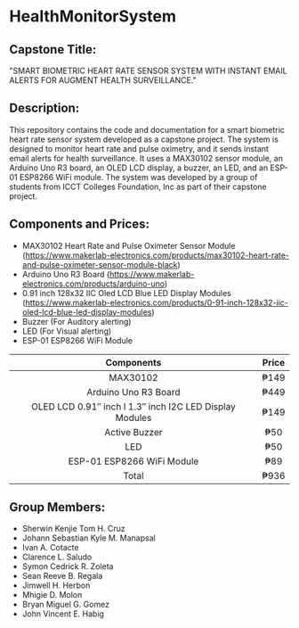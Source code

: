 # HealthMonitorSystem

## Capstone Title:
"SMART BIOMETRIC HEART RATE SENSOR SYSTEM WITH INSTANT EMAIL ALERTS FOR AUGMENT HEALTH SURVEILLANCE."

## Description:
This repository contains the code and documentation for a smart biometric heart rate sensor system developed as a capstone project. The system is designed to monitor heart rate and pulse oximetry, and it sends instant email alerts for health surveillance. It uses a MAX30102 sensor module, an Arduino Uno R3 board, an OLED LCD display, a buzzer, an LED, and an ESP-01 ESP8266 WiFi module. The system was developed by a group of students from ICCT Colleges Foundation, Inc as part of their capstone project.

## Components and Prices:
* MAX30102 Heart Rate and Pulse Oximeter Sensor Module (https://www.makerlab-electronics.com/products/max30102-heart-rate-and-pulse-oximeter-sensor-module-black)
* Arduino Uno R3 Board (https://www.makerlab-electronics.com/products/arduino-uno)
* 0.91 inch 128x32 IIC Oled LCD Blue LED Display Modules (https://www.makerlab-electronics.com/products/0-91-inch-128x32-iic-oled-lcd-blue-led-display-modules)
* Buzzer (For Auditory alerting)
* LED (For Visual alerting)
* ESP-01 ESP8266 WiFi Module

| Components | Price |
| :---:  | :---: |
| MAX30102 | ₱149 |
| Arduino Uno R3 Board | ₱449 |
| OLED LCD 0.91″ inch l 1.3″ inch I2C LED Display Modules | ₱149 |
| Active Buzzer | ₱50 |
| LED | ₱50 |
| ESP-01 ESP8266 WiFi Module | ₱89 |
| Total | ₱936 |

## Group Members:
* Sherwin Kenjie Tom H. Cruz
* Johann Sebastian Kyle M. Manapsal
* Ivan A. Cotacte
* Clarence L. Saludo
* Symon Cedrick R. Zoleta
* Sean Reeve B. Regala
* Jimwell H. Herbon
* Mhigie D. Molon
* Bryan Miguel G. Gomez
* John Vincent E. Habig
